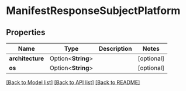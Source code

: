 # ManifestResponseSubjectPlatform

## Properties

Name | Type | Description | Notes
------------ | ------------- | ------------- | -------------
**architecture** | Option<**String**> |  | [optional]
**os** | Option<**String**> |  | [optional]

[[Back to Model list]](../README.md#documentation-for-models) [[Back to API list]](../README.md#documentation-for-api-endpoints) [[Back to README]](../README.md)


